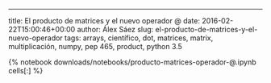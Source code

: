 ---
title: El producto de matrices y el nuevo operador @
date: 2016-02-22T15:00:46+00:00
author: Álex Sáez
slug: el-producto-de-matrices-y-el-nuevo-operador
tags: arrays, científico, dot, matrices, matrix, multiplicación, numpy, pep 465, product, python 3.5


{% notebook downloads/notebooks/producto-matrices-operador-@.ipynb cells[:] %}